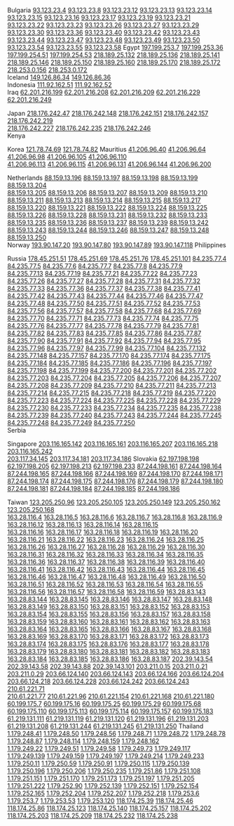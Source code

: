 Bulgaria
[93.123.23.4](http://93.123.23.4)	[93.123.23.8](http://93.123.23.8)	[93.123.23.12](http://93.123.23.12)	[93.123.23.13](http://93.123.23.13)	[93.123.23.14](http://93.123.23.14)	
[93.123.23.15](http://93.123.23.15)	[93.123.23.16](http://93.123.23.16)	[93.123.23.17](http://93.123.23.17)	[93.123.23.19](http://93.123.23.19)	[93.123.23.21](http://93.123.23.21)	
[93.123.23.22](http://93.123.23.22)	[93.123.23.23](http://93.123.23.23)	[93.123.23.26](http://93.123.23.26)	[93.123.23.27](http://93.123.23.27)	[93.123.23.29](http://93.123.23.29)	
[93.123.23.30](http://93.123.23.30)	[93.123.23.36](http://93.123.23.36)	[93.123.23.40](http://93.123.23.40)	[93.123.23.42](http://93.123.23.42)	[93.123.23.43](http://93.123.23.43)	
[93.123.23.44](http://93.123.23.44)	[93.123.23.47](http://93.123.23.47)	[93.123.23.48](http://93.123.23.48)	[93.123.23.49](http://93.123.23.49)	[93.123.23.50](http://93.123.23.50)	
[93.123.23.54](http://93.123.23.54)	[93.123.23.55](http://93.123.23.55)	[93.123.23.58](http://93.123.23.58)	
Egypt
[197.199.253.7](http://197.199.253.7)	[197.199.253.36](http://197.199.253.36)	[197.199.254.51](http://197.199.254.51)	[197.199.254.53](http://197.199.254.53)	[218.189.25.132](http://218.189.25.132)	
[218.189.25.136](http://218.189.25.136)	[218.189.25.141](http://218.189.25.141)	[218.189.25.146](http://218.189.25.146)	[218.189.25.150](http://218.189.25.150)	[218.189.25.160](http://218.189.25.160)	
[218.189.25.170](http://218.189.25.170)	[218.189.25.172](http://218.189.25.172)	[218.253.0.156](http://218.253.0.156)	[218.253.0.172](http://218.253.0.172)	
Iceland
[149.126.86.34](http://149.126.86.34)	[149.126.86.36](http://149.126.86.36)	
Indonesia
[111.92.162.51](http://111.92.162.51)	[111.92.162.52](http://111.92.162.52)	
Iraq
[62.201.216.199](http://62.201.216.199)	[62.201.216.208](http://62.201.216.208)	[62.201.216.209](http://62.201.216.209)	[62.201.216.229](http://62.201.216.229)	[62.201.216.249](http://62.201.216.249)	

Japan
[218.176.242.47](http://218.176.242.47)	[218.176.242.148](http://218.176.242.148)	[218.176.242.151](http://218.176.242.151)	[218.176.242.157](http://218.176.242.157)	[218.176.242.219](http://218.176.242.219)	
[218.176.242.227](http://218.176.242.227)	[218.176.242.235](http://218.176.242.235)	[218.176.242.246](http://218.176.242.246)	
Kenya

Korea
[121.78.74.69](http://121.78.74.69)	[121.78.74.82](http://121.78.74.82)	
Mauritius
[41.206.96.40](http://41.206.96.40)	[41.206.96.64](http://41.206.96.64)	[41.206.96.98](http://41.206.96.98)	[41.206.96.105](http://41.206.96.105)	[41.206.96.110](http://41.206.96.110)	
[41.206.96.113](http://41.206.96.113)	[41.206.96.115](http://41.206.96.115)	[41.206.96.131](http://41.206.96.131)	[41.206.96.144](http://41.206.96.144)	[41.206.96.200](http://41.206.96.200)	

Netherlands
[88.159.13.196](http://88.159.13.196)	[88.159.13.197](http://88.159.13.197)	[88.159.13.198](http://88.159.13.198)	[88.159.13.199](http://88.159.13.199)	[88.159.13.204](http://88.159.13.204)	
[88.159.13.205](http://88.159.13.205)	[88.159.13.206](http://88.159.13.206)	[88.159.13.207](http://88.159.13.207)	[88.159.13.209](http://88.159.13.209)	[88.159.13.210](http://88.159.13.210)	
[88.159.13.211](http://88.159.13.211)	[88.159.13.213](http://88.159.13.213)	[88.159.13.214](http://88.159.13.214)	[88.159.13.215](http://88.159.13.215)	[88.159.13.217](http://88.159.13.217)	
[88.159.13.220](http://88.159.13.220)	[88.159.13.221](http://88.159.13.221)	[88.159.13.222](http://88.159.13.222)	[88.159.13.224](http://88.159.13.224)	[88.159.13.225](http://88.159.13.225)	
[88.159.13.226](http://88.159.13.226)	[88.159.13.228](http://88.159.13.228)	[88.159.13.231](http://88.159.13.231)	[88.159.13.232](http://88.159.13.232)	[88.159.13.233](http://88.159.13.233)	
[88.159.13.235](http://88.159.13.235)	[88.159.13.236](http://88.159.13.236)	[88.159.13.237](http://88.159.13.237)	[88.159.13.239](http://88.159.13.239)	[88.159.13.242](http://88.159.13.242)	
[88.159.13.243](http://88.159.13.243)	[88.159.13.244](http://88.159.13.244)	[88.159.13.246](http://88.159.13.246)	[88.159.13.247](http://88.159.13.247)	[88.159.13.248](http://88.159.13.248)	
[88.159.13.250](http://88.159.13.250)	
Norway
[193.90.147.20](http://193.90.147.20)	[193.90.147.80](http://193.90.147.80)	[193.90.147.89](http://193.90.147.89)	[193.90.147.118](http://193.90.147.118)	
Philippines

Russia
[178.45.251.51](http://178.45.251.51)	[178.45.251.69](http://178.45.251.69)	[178.45.251.76](http://178.45.251.76)	[178.45.251.101](http://178.45.251.101)	[84.235.77.4](http://84.235.77.4)	
[84.235.77.5](http://84.235.77.5)	[84.235.77.6](http://84.235.77.6)	[84.235.77.7](http://84.235.77.7)	[84.235.77.8](http://84.235.77.8)	[84.235.77.9](http://84.235.77.9)	
[84.235.77.13](http://84.235.77.13)	[84.235.77.19](http://84.235.77.19)	[84.235.77.21](http://84.235.77.21)	[84.235.77.22](http://84.235.77.22)	[84.235.77.23](http://84.235.77.23)	
[84.235.77.26](http://84.235.77.26)	[84.235.77.27](http://84.235.77.27)	[84.235.77.28](http://84.235.77.28)	[84.235.77.31](http://84.235.77.31)	[84.235.77.32](http://84.235.77.32)	
[84.235.77.33](http://84.235.77.33)	[84.235.77.36](http://84.235.77.36)	[84.235.77.37](http://84.235.77.37)	[84.235.77.38](http://84.235.77.38)	[84.235.77.41](http://84.235.77.41)	
[84.235.77.42](http://84.235.77.42)	[84.235.77.43](http://84.235.77.43)	[84.235.77.44](http://84.235.77.44)	[84.235.77.46](http://84.235.77.46)	[84.235.77.47](http://84.235.77.47)	
[84.235.77.48](http://84.235.77.48)	[84.235.77.50](http://84.235.77.50)	[84.235.77.51](http://84.235.77.51)	[84.235.77.52](http://84.235.77.52)	[84.235.77.53](http://84.235.77.53)	
[84.235.77.56](http://84.235.77.56)	[84.235.77.57](http://84.235.77.57)	[84.235.77.58](http://84.235.77.58)	[84.235.77.68](http://84.235.77.68)	[84.235.77.69](http://84.235.77.69)	
[84.235.77.70](http://84.235.77.70)	[84.235.77.71](http://84.235.77.71)	[84.235.77.73](http://84.235.77.73)	[84.235.77.74](http://84.235.77.74)	[84.235.77.75](http://84.235.77.75)	
[84.235.77.76](http://84.235.77.76)	[84.235.77.77](http://84.235.77.77)	[84.235.77.78](http://84.235.77.78)	[84.235.77.79](http://84.235.77.79)	[84.235.77.81](http://84.235.77.81)	
[84.235.77.82](http://84.235.77.82)	[84.235.77.83](http://84.235.77.83)	[84.235.77.85](http://84.235.77.85)	[84.235.77.86](http://84.235.77.86)	[84.235.77.87](http://84.235.77.87)	
[84.235.77.90](http://84.235.77.90)	[84.235.77.91](http://84.235.77.91)	[84.235.77.92](http://84.235.77.92)	[84.235.77.94](http://84.235.77.94)	[84.235.77.95](http://84.235.77.95)	
[84.235.77.96](http://84.235.77.96)	[84.235.77.97](http://84.235.77.97)	[84.235.77.99](http://84.235.77.99)	[84.235.77.104](http://84.235.77.104)	[84.235.77.132](http://84.235.77.132)	
[84.235.77.148](http://84.235.77.148)	[84.235.77.157](http://84.235.77.157)	[84.235.77.170](http://84.235.77.170)	[84.235.77.174](http://84.235.77.174)	[84.235.77.175](http://84.235.77.175)	
[84.235.77.184](http://84.235.77.184)	[84.235.77.185](http://84.235.77.185)	[84.235.77.186](http://84.235.77.186)	[84.235.77.196](http://84.235.77.196)	[84.235.77.197](http://84.235.77.197)	
[84.235.77.198](http://84.235.77.198)	[84.235.77.199](http://84.235.77.199)	[84.235.77.200](http://84.235.77.200)	[84.235.77.201](http://84.235.77.201)	[84.235.77.202](http://84.235.77.202)	
[84.235.77.203](http://84.235.77.203)	[84.235.77.204](http://84.235.77.204)	[84.235.77.205](http://84.235.77.205)	[84.235.77.206](http://84.235.77.206)	[84.235.77.207](http://84.235.77.207)	
[84.235.77.208](http://84.235.77.208)	[84.235.77.209](http://84.235.77.209)	[84.235.77.210](http://84.235.77.210)	[84.235.77.211](http://84.235.77.211)	[84.235.77.213](http://84.235.77.213)	
[84.235.77.214](http://84.235.77.214)	[84.235.77.215](http://84.235.77.215)	[84.235.77.218](http://84.235.77.218)	[84.235.77.219](http://84.235.77.219)	[84.235.77.220](http://84.235.77.220)	
[84.235.77.223](http://84.235.77.223)	[84.235.77.224](http://84.235.77.224)	[84.235.77.225](http://84.235.77.225)	[84.235.77.228](http://84.235.77.228)	[84.235.77.229](http://84.235.77.229)	
[84.235.77.230](http://84.235.77.230)	[84.235.77.233](http://84.235.77.233)	[84.235.77.234](http://84.235.77.234)	[84.235.77.235](http://84.235.77.235)	[84.235.77.238](http://84.235.77.238)	
[84.235.77.239](http://84.235.77.239)	[84.235.77.240](http://84.235.77.240)	[84.235.77.243](http://84.235.77.243)	[84.235.77.244](http://84.235.77.244)	[84.235.77.245](http://84.235.77.245)	
[84.235.77.248](http://84.235.77.248)	[84.235.77.249](http://84.235.77.249)	[84.235.77.250](http://84.235.77.250)	
Serbia

Singapore
[203.116.165.142](http://203.116.165.142)	[203.116.165.161](http://203.116.165.161)	[203.116.165.207](http://203.116.165.207)	[203.116.165.218](http://203.116.165.218)	[203.116.165.242](http://203.116.165.242)	
[203.117.34.145](http://203.117.34.145)	[203.117.34.181](http://203.117.34.181)	[203.117.34.186](http://203.117.34.186)	
Slovakia
[62.197.198.198](http://62.197.198.198)	[62.197.198.205](http://62.197.198.205)	[62.197.198.213](http://62.197.198.213)	[62.197.198.233](http://62.197.198.233)	[87.244.198.161](http://87.244.198.161)	
[87.244.198.164](http://87.244.198.164)	[87.244.198.165](http://87.244.198.165)	[87.244.198.166](http://87.244.198.166)	[87.244.198.169](http://87.244.198.169)	[87.244.198.170](http://87.244.198.170)	
[87.244.198.171](http://87.244.198.171)	[87.244.198.174](http://87.244.198.174)	[87.244.198.175](http://87.244.198.175)	[87.244.198.176](http://87.244.198.176)	[87.244.198.179](http://87.244.198.179)	
[87.244.198.180](http://87.244.198.180)	[87.244.198.181](http://87.244.198.181)	[87.244.198.184](http://87.244.198.184)	[87.244.198.185](http://87.244.198.185)	[87.244.198.186](http://87.244.198.186)	

Taiwan
[123.205.250.96](http://123.205.250.96)	[123.205.250.105](http://123.205.250.105)	[123.205.250.149](http://123.205.250.149)	[123.205.250.162](http://123.205.250.162)	[123.205.250.168](http://123.205.250.168)	
[163.28.116.4](http://163.28.116.4)	[163.28.116.5](http://163.28.116.5)	[163.28.116.6](http://163.28.116.6)	[163.28.116.7](http://163.28.116.7)	[163.28.116.8](http://163.28.116.8)	
[163.28.116.9](http://163.28.116.9)	[163.28.116.12](http://163.28.116.12)	[163.28.116.13](http://163.28.116.13)	[163.28.116.14](http://163.28.116.14)	[163.28.116.15](http://163.28.116.15)	
[163.28.116.16](http://163.28.116.16)	[163.28.116.17](http://163.28.116.17)	[163.28.116.18](http://163.28.116.18)	[163.28.116.19](http://163.28.116.19)	[163.28.116.20](http://163.28.116.20)	
[163.28.116.21](http://163.28.116.21)	[163.28.116.22](http://163.28.116.22)	[163.28.116.23](http://163.28.116.23)	[163.28.116.24](http://163.28.116.24)	[163.28.116.25](http://163.28.116.25)	
[163.28.116.26](http://163.28.116.26)	[163.28.116.27](http://163.28.116.27)	[163.28.116.28](http://163.28.116.28)	[163.28.116.29](http://163.28.116.29)	[163.28.116.30](http://163.28.116.30)	
[163.28.116.31](http://163.28.116.31)	[163.28.116.32](http://163.28.116.32)	[163.28.116.33](http://163.28.116.33)	[163.28.116.34](http://163.28.116.34)	[163.28.116.35](http://163.28.116.35)	
[163.28.116.36](http://163.28.116.36)	[163.28.116.37](http://163.28.116.37)	[163.28.116.38](http://163.28.116.38)	[163.28.116.39](http://163.28.116.39)	[163.28.116.40](http://163.28.116.40)	
[163.28.116.41](http://163.28.116.41)	[163.28.116.42](http://163.28.116.42)	[163.28.116.43](http://163.28.116.43)	[163.28.116.44](http://163.28.116.44)	[163.28.116.45](http://163.28.116.45)	
[163.28.116.46](http://163.28.116.46)	[163.28.116.47](http://163.28.116.47)	[163.28.116.48](http://163.28.116.48)	[163.28.116.49](http://163.28.116.49)	[163.28.116.50](http://163.28.116.50)	
[163.28.116.51](http://163.28.116.51)	[163.28.116.52](http://163.28.116.52)	[163.28.116.53](http://163.28.116.53)	[163.28.116.54](http://163.28.116.54)	[163.28.116.55](http://163.28.116.55)	
[163.28.116.56](http://163.28.116.56)	[163.28.116.57](http://163.28.116.57)	[163.28.116.58](http://163.28.116.58)	[163.28.116.59](http://163.28.116.59)	[163.28.83.143](http://163.28.83.143)	
[163.28.83.144](http://163.28.83.144)	[163.28.83.145](http://163.28.83.145)	[163.28.83.146](http://163.28.83.146)	[163.28.83.147](http://163.28.83.147)	[163.28.83.148](http://163.28.83.148)	
[163.28.83.149](http://163.28.83.149)	[163.28.83.150](http://163.28.83.150)	[163.28.83.151](http://163.28.83.151)	[163.28.83.152](http://163.28.83.152)	[163.28.83.153](http://163.28.83.153)	
[163.28.83.154](http://163.28.83.154)	[163.28.83.155](http://163.28.83.155)	[163.28.83.156](http://163.28.83.156)	[163.28.83.157](http://163.28.83.157)	[163.28.83.158](http://163.28.83.158)	
[163.28.83.159](http://163.28.83.159)	[163.28.83.160](http://163.28.83.160)	[163.28.83.161](http://163.28.83.161)	[163.28.83.162](http://163.28.83.162)	[163.28.83.163](http://163.28.83.163)	
[163.28.83.164](http://163.28.83.164)	[163.28.83.165](http://163.28.83.165)	[163.28.83.166](http://163.28.83.166)	[163.28.83.167](http://163.28.83.167)	[163.28.83.168](http://163.28.83.168)	
[163.28.83.169](http://163.28.83.169)	[163.28.83.170](http://163.28.83.170)	[163.28.83.171](http://163.28.83.171)	[163.28.83.172](http://163.28.83.172)	[163.28.83.173](http://163.28.83.173)	
[163.28.83.174](http://163.28.83.174)	[163.28.83.175](http://163.28.83.175)	[163.28.83.176](http://163.28.83.176)	[163.28.83.177](http://163.28.83.177)	[163.28.83.178](http://163.28.83.178)	
[163.28.83.179](http://163.28.83.179)	[163.28.83.180](http://163.28.83.180)	[163.28.83.181](http://163.28.83.181)	[163.28.83.182](http://163.28.83.182)	[163.28.83.183](http://163.28.83.183)	
[163.28.83.184](http://163.28.83.184)	[163.28.83.185](http://163.28.83.185)	[163.28.83.186](http://163.28.83.186)	[163.28.83.187](http://163.28.83.187)	[202.39.143.54](http://202.39.143.54)	
[202.39.143.58](http://202.39.143.58)	[202.39.143.88](http://202.39.143.88)	[202.39.143.101](http://202.39.143.101)	[203.211.0.15](http://203.211.0.15)	[203.211.0.21](http://203.211.0.21)	
[203.211.0.29](http://203.211.0.29)	[203.66.124.140](http://203.66.124.140)	[203.66.124.143](http://203.66.124.143)	[203.66.124.166](http://203.66.124.166)	[203.66.124.204](http://203.66.124.204)	
[203.66.124.218](http://203.66.124.218)	[203.66.124.228](http://203.66.124.228)	[203.66.124.242](http://203.66.124.242)	[203.66.124.243](http://203.66.124.243)	[210.61.221.71](http://210.61.221.71)	
[210.61.221.77](http://210.61.221.77)	[210.61.221.96](http://210.61.221.96)	[210.61.221.154](http://210.61.221.154)	[210.61.221.168](http://210.61.221.168)	[210.61.221.180](http://210.61.221.180)	
[60.199.175.7](http://60.199.175.7)	[60.199.175.16](http://60.199.175.16)	[60.199.175.25](http://60.199.175.25)	[60.199.175.29](http://60.199.175.29)	[60.199.175.68](http://60.199.175.68)	
[60.199.175.110](http://60.199.175.110)	[60.199.175.113](http://60.199.175.113)	[60.199.175.114](http://60.199.175.114)	[60.199.175.157](http://60.199.175.157)	[60.199.175.183](http://60.199.175.183)	
[61.219.131.111](http://61.219.131.111)	[61.219.131.119](http://61.219.131.119)	[61.219.131.120](http://61.219.131.120)	[61.219.131.196](http://61.219.131.196)	[61.219.131.203](http://61.219.131.203)	
[61.219.131.208](http://61.219.131.208)	[61.219.131.244](http://61.219.131.244)	[61.219.131.245](http://61.219.131.245)	[61.219.131.250](http://61.219.131.250)	
Thailand
[1.179.248.41](http://1.179.248.41)	[1.179.248.50](http://1.179.248.50)	[1.179.248.56](http://1.179.248.56)	[1.179.248.71](http://1.179.248.71)	[1.179.248.72](http://1.179.248.72)	
[1.179.248.78](http://1.179.248.78)	[1.179.248.87](http://1.179.248.87)	[1.179.248.114](http://1.179.248.114)	[1.179.248.159](http://1.179.248.159)	[1.179.248.162](http://1.179.248.162)	
[1.179.249.22](http://1.179.249.22)	[1.179.249.51](http://1.179.249.51)	[1.179.249.58](http://1.179.249.58)	[1.179.249.73](http://1.179.249.73)	[1.179.249.117](http://1.179.249.117)	
[1.179.249.139](http://1.179.249.139)	[1.179.249.159](http://1.179.249.159)	[1.179.249.197](http://1.179.249.197)	[1.179.249.214](http://1.179.249.214)	[1.179.249.233](http://1.179.249.233)	
[1.179.250.11](http://1.179.250.11)	[1.179.250.59](http://1.179.250.59)	[1.179.250.91](http://1.179.250.91)	[1.179.250.115](http://1.179.250.115)	[1.179.250.139](http://1.179.250.139)	
[1.179.250.196](http://1.179.250.196)	[1.179.250.206](http://1.179.250.206)	[1.179.250.235](http://1.179.250.235)	[1.179.251.86](http://1.179.251.86)	[1.179.251.108](http://1.179.251.108)	
[1.179.251.151](http://1.179.251.151)	[1.179.251.170](http://1.179.251.170)	[1.179.251.173](http://1.179.251.173)	[1.179.251.197](http://1.179.251.197)	[1.179.251.205](http://1.179.251.205)	
[1.179.251.222](http://1.179.251.222)	[1.179.252.90](http://1.179.252.90)	[1.179.252.139](http://1.179.252.139)	[1.179.252.151](http://1.179.252.151)	[1.179.252.154](http://1.179.252.154)	
[1.179.252.165](http://1.179.252.165)	[1.179.252.204](http://1.179.252.204)	[1.179.252.207](http://1.179.252.207)	[1.179.252.218](http://1.179.252.218)	[1.179.253.6](http://1.179.253.6)	
[1.179.253.7](http://1.179.253.7)	[1.179.253.53](http://1.179.253.53)	[1.179.253.120](http://1.179.253.120)	[118.174.25.39](http://118.174.25.39)	[118.174.25.46](http://118.174.25.46)	
[118.174.25.86](http://118.174.25.86)	[118.174.25.123](http://118.174.25.123)	[118.174.25.140](http://118.174.25.140)	[118.174.25.157](http://118.174.25.157)	[118.174.25.202](http://118.174.25.202)	
[118.174.25.203](http://118.174.25.203)	[118.174.25.209](http://118.174.25.209)	[118.174.25.232](http://118.174.25.232)	[118.174.25.238](http://118.174.25.238)	
